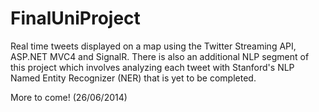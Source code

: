 FinalUniProject
===============

Real time tweets displayed on a map using the Twitter Streaming API, ASP.NET MVC4 and SignalR. There is also an additional NLP segment of this project which involves analyzing each tweet with Stanford's NLP Named Entity Recognizer (NER) that is yet to be completed.

More to come! (26/06/2014)
